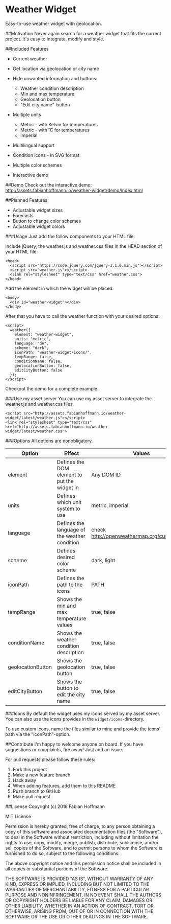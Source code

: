 # Weather Widget
Easy-to-use weather widget with geolocation.

##Motivation
Never again search for a weather widget that fits the current project.
It's easy to integrate, modify and style.

##Included Features
* Current weather
* Get location via geolocation or city name
* Hide unwanted information and buttons:
   * Weather condition description
   * Min and max temperature
   * Geolocation button
   * "Edit city name"-button

* Multiple units
   * Metric - with Kelvin for temperatures
   * Metric - with ˚C for temperatures
   * Imperial
* Multilingual support
* Condition icons - in SVG format
* Multiple color schemes
* Interactive demo

##Demo
Check out the interactive demo:
http://assets.fabianhoffmann.io/weather-widget/demo/index.html

##Planned Features
  * Adjustable widget sizes
  * Forecasts
  * Button to change color schemes
  * Adjustable widget colors


###Usage
Just add the follow components to your HTML file:

Include jQuery, the weather.js and weather.css files in the HEAD section of your HTML file:

    <head>
      <script src="https://code.jquery.com/jquery-3.1.0.min.js"></script>
      <script src="weather.js"></script>
      <link rel="stylesheet" type="text/css" href="weather.css">
    </head>

Add the element in which the widget will be placed:

    <body>
      <div id="weather-widget"></div>
    </body>

After that you have to call the weather function with your desired options:

    <script>
      weather({
        element: "weather-widget",
        units: "metric",
        language: "de",
        scheme: "dark",
        iconPath: "weather-widget/icons/",
        tempRange: false,
        conditionName: false,
        geolocationButton: false,
        editCityButton: false
      });
    </script>

Checkout the demo for a complete example.

###Use my asset server
You can use my asset server to integrate the weather.js and weather.css files.

    <script src="http://assets.fabianhoffmann.io/weather-widget/latest/weather.js"></script>
    <link rel="stylesheet" type="text/css" href="http://assets.fabianhoffmann.io/weather-widget/latest/weather.css">

###Options
All options are nonobligatory.

| Option            | Effect                                        | Values                                        | Default                       |
|-------------------|-----------------------------------------------|-----------------------------------------------|-------------------------------|
| element           | Defines the DOM element to put the widget in  | Any DOM ID                                    | weather-widget                |
| units             | Defines which unit system to use              | metric, imperial                              | standard (metric with Kelvin) |
| language          | Defines the language of the weather condition | check http://openweathermap.org/current#multi | en (English)                  |
| scheme            | Defines desired color scheme                  | dark, light                                   | light                         |
| iconPath          | Defines the path to the icons                 | PATH                                          | Path to my asset server       |
| tempRange         | Shows the min and max temperature values      | true, false                                   | true                          |
| conditionName     | Shows the weather condition description       | true, false                                   | true                          |
| geolocationButton | Shows the geolocation button                  | true, false                                   | true                          |
| editCityButton    | Shows the button to edit the city name        | true, false                                   | true                          |

###Icons
By default the widget uses my icons served by my asset server.
You can also use the icons provides in the `widget/icons`-directory.

To use custom icons, name the files similar to mine and provide the icons' path via the "iconPath"-option.

##Contribute
I'm happy to welcome anyone on board. If you have suggestions or complaints, fire away! Just add an issue.

For pull requests please follow these rules:
 1. Fork this project
 2. Make a new feature branch
 3. Hack away
 4. When adding features, add them to this README
 5. Push branch to GitHub
 6. Make pull request

##License
Copyright (c) 2016 Fabian Hoffmann

MIT License

Permission is hereby granted, free of charge, to any person obtaining a copy of this software and associated documentation files (the "Software"), to deal in the Software without restriction, including without limitation the rights to use, copy, modify, merge, publish, distribute, sublicense, and/or sell copies of the Software, and to permit persons to whom the Software is furnished to do so, subject to the following conditions:

The above copyright notice and this permission notice shall be included in all copies or substantial portions of the Software.

THE SOFTWARE IS PROVIDED "AS IS", WITHOUT WARRANTY OF ANY KIND, EXPRESS OR IMPLIED, INCLUDING BUT NOT LIMITED TO THE WARRANTIES OF MERCHANTABILITY, FITNESS FOR A PARTICULAR PURPOSE AND NONINFRINGEMENT. IN NO EVENT SHALL THE AUTHORS OR COPYRIGHT HOLDERS BE LIABLE FOR ANY CLAIM, DAMAGES OR OTHER LIABILITY, WHETHER IN AN ACTION OF CONTRACT, TORT OR OTHERWISE, ARISING FROM, OUT OF OR IN CONNECTION WITH THE SOFTWARE OR THE USE OR OTHER DEALINGS IN THE SOFTWARE.
